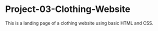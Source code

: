 # Project-03-Clothing-Website
This is a landing page of a clothing website using basic HTML and CSS.
